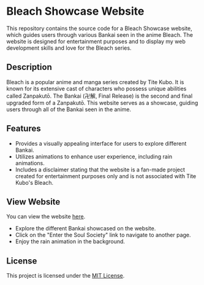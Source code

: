 # Bleach Showcase Website

This repository contains the source code for a Bleach Showcase website, which guides users through various Bankai seen in the anime Bleach. The website is designed for entertainment purposes and to display my web development skills and love for the Bleach series.

## Description

Bleach is a popular anime and manga series created by Tite Kubo. It is known for its extensive cast of characters who possess unique abilities called Zanpakutō. The Bankai (卍解, Final Release) is the second and final upgraded form of a Zanpakutō. This website serves as a showcase, guiding users through all of the Bankai seen in the anime.

## Features

- Provides a visually appealing interface for users to explore different Bankai.
- Utilizes animations to enhance user experience, including rain animations.
- Includes a disclaimer stating that the website is a fan-made project created for entertainment purposes only and is not associated with Tite Kubo's Bleach.

## View Website

You can view the website [here](https://jasoja.github.io/bleach-website/).


- Explore the different Bankai showcased on the website.
- Click on the "Enter the Soul Society" link to navigate to another page.
- Enjoy the rain animation in the background.


## License

This project is licensed under the [MIT License](LICENSE).
